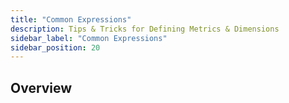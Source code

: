 ```yaml
---
title: "Common Expressions"
description: Tips & Tricks for Defining Metrics & Dimensions
sidebar_label: "Common Expressions"
sidebar_position: 20
---
```


## Overview


